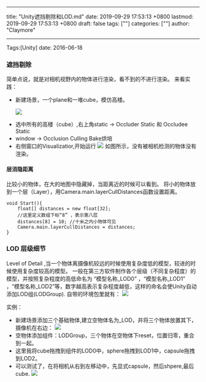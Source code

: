 
---
title: "Unity遮挡剔除和LOD.md"
date: 2019-09-29 17:53:13 +0800
lastmod: 2019-09-29 17:53:13 +0800
draft: false
tags: [""]
categories: [""]
author: "Claymore"

---
Tags:[Unity]  date: 2016-06-18 

### 遮挡剔除
简单点说，就是对相机视野内的物体进行渲染，看不到的不进行渲染。
来看实践：

* 新建场景，一个plane和一堆cube，模仿高楼。

  ![](http://claymore.wang:5000/uploads/big/29121f360fa0fab9fccb5d02c094e8ae.png)

<!-- more -->

* 选中所有的高楼（cube）,右上角static -> Occluder Static 和 Occludee Static 
* window -> Occlusion Culling  Bake烘培
* 右侧窗口的Visualizatior,开始运行
  ![](http://claymore.wang:5000/uploads/big/be900830b511d6b1ad44b6ae6ac231ee.png)
  如图所示，没有被相机检测的物体没有渲染。

#### 层消隐距离
比较小的物体，在大的地图中隐藏掉，当距离近的时候可以看到。
将小的物体放到一个层（Layer），用Camera.main.layerCullDistances函数设置距离。

    void Start(){
        float[] distances = new float[32];
        //这里定义数组下标“8” ，表示第八层
        distances[8] = 10; //十米之内小物体可见
        Camera.main.layerCullDistances = distances;
    }

### LOD 层级细节
Level of Detail ,当一个物体离摄像机较远的时候使用复杂度低的模型，较进的时候使用复杂度较高的模型。
一般在第三方软件制作各个层级（不同复杂程度）的模型，并按照复杂程度的高低命名为 “模型名称_LOD0” ，“模型名称_LOD1” ，“模型名称_LOD2”等，数字越高表示复杂程度越低，这样的命名会使Unity自动添加LOD组(LODGroup).
自带的环境包里就有：
![](http://claymore.wang:5000/uploads/big/26003b18c498c98eb28ec708e3454ab4.png)

实例：

* 新建场景添加三个基础物体,建立空物体名为_LOD，并将三个物体放置其下，摄像机在右边：
  ![](http://claymore.wang:5000/uploads/big/ba36bc5f139c8d038779461d3783ce22.png)
* 空物体添加组件：LODGroup，三个物体在空物体下reset，位置归零，重合到一起。
* 这里我将cube拖拽到组件的LOD0中，sphere拖拽到LOD1中，capsule拖拽到LOD2。
* 可以测试了，在将相机从右到左移动中，先显式capsule，然后shpere,最后cube.
  ![](http://claymore.wang:5000/uploads/big/59066ac408575c74582856e45dac46d2.png)

